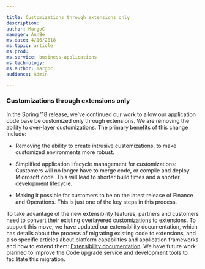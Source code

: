 ```yaml
---

title: Customizations through extensions only
description: 
author: MargoC
manager: AnnBe
ms.date: 4/16/2018
ms.topic: article
ms.prod: 
ms.service: business-applications
ms.technology: 
ms.author: margoc
audience: Admin

---
```

### Customizations through extensions only



In the Spring '18 release, we’ve continued our work to allow our application
code base be customized only through extensions. We are removing the ability to
over-layer customizations. The primary benefits of this change include:

-   Removing the ability to create intrusive customizations, to make customized
    environments more robust.

-   Simplified application lifecycle management for customizations: Customers
    will no longer have to merge code, or compile and deploy Microsoft code.
    This will lead to shorter build times and a shorter development lifecycle.

-   Making it possible for customers to be on the latest release of Finance and
    Operations. This is just one of the key steps in this process.

To take advantage of the new extensibility features, partners and customers need
to convert their existing overlayered customizations to extensions. To support
this move, we have updated our extensibility documentation, which has details
about the process of migrating existing code to extensions, and also specific
articles about platform capabilities and application frameworks and how to
extend them: [Extensibility
documentation](https://docs.microsoft.com/en-us/dynamics365/unified-operations/dev-itpro/extensibility/extensibility-home-page).
We have future work planned to improve the Code upgrade service and development
tools to facilitate this migration.
